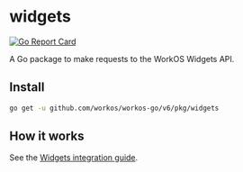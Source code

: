 # widgets

[![Go Report Card](https://img.shields.io/badge/dev-reference-007d9c?logo=go&logoColor=white&style=flat)](https://pkg.go.dev/github.com/workos/workos-go/v6/pkg/widgets)

A Go package to make requests to the WorkOS Widgets API.

## Install

```sh
go get -u github.com/workos/workos-go/v6/pkg/widgets
```

## How it works

See the [Widgets integration guide](https://workos.com/docs/widgets/guide).
